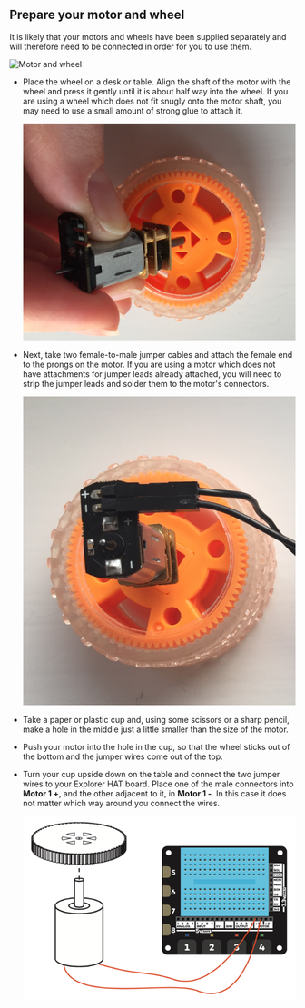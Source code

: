 ## Prepare your motor and wheel

It is likely that your motors and wheels have been supplied separately and will therefore need to be connected in order for you to use them.

  ![Motor and wheel](images/components.png)

- Place the wheel on a desk or table. Align the shaft of the motor with the wheel and press it gently until it is about half way into the wheel. If you are using a wheel which does not fit snugly onto the motor shaft, you may need to use a small amount of strong glue to attach it.

  ![Attach the motor](images/attach-motor.png)

- Next, take two female-to-male jumper cables and attach the female end to the prongs on the motor. If you are using a motor which does not have attachments for jumper leads already attached, you will need to strip the jumper leads and solder them to the motor's connectors.

  ![Attach the jumper leads](images/female-jumper-motor.png)

- Take a paper or plastic cup and, using some scissors or a sharp pencil, make a hole in the middle just a little smaller than the size of the motor.

- Push your motor into the hole in the cup, so that the wheel sticks out of the bottom and the jumper wires come out of the top.

- Turn your cup upside down on the table and connect the two jumper wires to your Explorer HAT board. Place one of the male connectors into **Motor 1 +**, and the other adjacent to it, in **Motor 1 -**. In this case it does not matter which way around you connect the wires.

    ![Connect the Explorer HAT](images/connect-hat.png)

